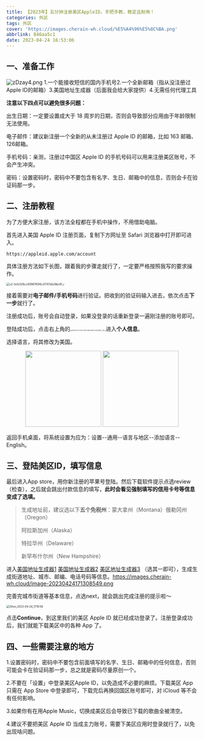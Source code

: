 ```yaml
---
title: 【2023年】五分钟注册美区AppleID，手把手教，稳定且耐用！
categories: 外区
tags: 外区
cover: 'https://images.cherain-wh.cloud/%E5%A4%96%E5%8C%BA.png'
abbrlink: 846aa5c1
date: 2023-04-24 16:53:06
---
```

## **一、准备工作**
![zDzay4.png](https://s1.ax1x.com/2022/12/03/zDzay4.png)
1.一个能接收短信的国内手机号2.一个全新邮箱（指从没注册过Apple ID的邮箱）3.美国地址生成器（后面我会给大家提供）4.无需任何代理工具

**注意以下四点可以避免很多问题：**

出生日期：一定要设置成大于 18 周岁的日期，否则会导致部分应用由于年龄限制无法使用。

电子邮件：建议新注册一个全新的从未注册过 Apple ID 的邮箱，比如 163 邮箱、126邮箱。

手机号码：亲测，注册过中国区 Apple ID 的手机号码可以用来注册美区账号，不会产生冲突。

密码：设置密码时，密码中不要包含有名字、生日、邮箱中的信息，否则会卡在验证码那一步。

## **二、注册教程**

为了方便大家注册，该方法全程都在手机中操作，不用借助电脑。

首先进入美国 Apple ID 注册页面，复制下方网址至 Safari 浏览器中打开即可进入。

```text
https://appleid.apple.com/account 
```

具体注册方法如下长图，跟着我的步骤走就行了，一定要严格按照我写的要求操作。

<img src="https://images.cherain-wh.cloud/v2-3e1c026cc9396785f6c2f747d2e9bc8f_r.jpg" alt="v2-3e1c026cc9396785f6c2f747d2e9bc8f_r" style="zoom:50%;" />

接着需要对**电子邮件/手机号码**进行验证。把收到的验证码输入进去，依次点击**下一步**就行了。

注册成功后，账号会自动登录，如果没登录的话重新登录一遍刚注册的账号即可。

登陆成功后，点击右上角的<img src="https://images.cherain-wh.cloud/55FD5C2F-0F4E-4797-92B6-DEEF0C70E0DB_1_201_a.jpeg" alt="55FD5C2F-0F4E-4797-92B6-DEEF0C70E0DB_1_201_a" style="zoom:25%;" />进入**个人信息**。



选择语言，将其修改为美国。

<center class="half">
<img src="https://images.cherain-wh.cloud/50B582E5-12D6-4BAF-BA2B-D0A4C871F372_1_201_a.jpeg" width=200/>
<img src="https://images.cherain-wh.cloud/4F183400-42EA-4A09-99C6-B515C9841903_1_101_o.jpeg" width=200/>
</center>



返回手机桌面，将系统设置为应为：设置--通用--语言与地区--添加语言--English。

## 三、登陆美区ID，填写信息

最后进入App store，用你新注册的苹果号登陆。然后下载软件提示点选review（检查），之后就会跳出付款信息的填写，**此时会看见强制填写的信用卡号等信息变成了选填。**

> 生成地址前，建议选以下**五个免税州**：蒙大拿州（Montana）俄勒冈州（Oregon）
>
> 阿拉斯加州（Alaska）
>
> 特拉华州（Delaware）
>
> 新罕布什尔州（New Hampshire）

进入[美国地址生成器1](https://www.shenfendaquan.com/Index/index/custom_result) [美国地址生成器2](https://www.meiguodizhi.com/) [美区地址生成器3](http://www.haoweichi.com/) （选其一即可），生成生成街道地址、城市、邮编、电话号码等信息。https://images.cherain-wh.cloud/image-20230424171308549.png



完善完城市街道等基本信息，点选next，就会跳出完成注册的提示啦～



<img src="https://images.cherain-wh.cloud/iShot_2023-04-24_17.19.56.png" alt="iShot_2023-04-24_17.19.56" style="zoom:50%;" />

点击**Continue**，到这里我们的美区 Apple ID 就已经成功登录了。注册登录成功后，我们就能下载美区中的各种 App 了。

## 四、一些需要注意的地方

1.设置密码时，密码中不要包含前面填写的名字、生日、邮箱中的任何信息，否则可能会卡在验证码那一步，总之就是密码尽量原创一个。

2.不要在「设置」中登录美区Apple ID，以免造成不必要的麻烦。下载美区 App 只需在 App Store 中登录即可，下载完后再换回国区账号即可，对 iCloud 等不会有任何影响。

3.如果你有在用Apple Music，切换成美区后会导致已下载的歌曲全被清空。

4.建议不要把美区 Apple ID 当成主力账号，需要下美区应用时登录就行了，以免出现啥问题。
